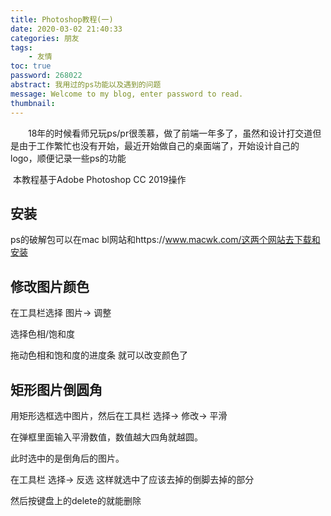 ```yaml
---
title: Photoshop教程(一) 
date: 2020-03-02 21:40:33
categories: 朋友
tags:
    - 友情 
toc: true
password: 268022
abstract: 我用过的ps功能以及遇到的问题
message: Welcome to my blog, enter password to read.
thumbnail: 
---
```


　　18年的时候看师兄玩ps/pr很羡慕，做了前端一年多了，虽然和设计打交道但是由于工作繁忙也没有开始，最近开始做自己的桌面端了，开始设计自己的logo，顺便记录一些ps的功能

​			本教程基于Adobe Photoshop CC 2019操作

<!--more-->

## 安装

ps的破解包可以在mac bl网站和https://www.macwk.com/这两个网站去下载和安装



## 修改图片颜色

在工具栏选择 图片-> 调整

选择色相/饱和度

拖动色相和饱和度的进度条 就可以改变颜色了



## 矩形图片倒圆角

用矩形选框选中图片，然后在工具栏 选择-> 修改-> 平滑

在弹框里面输入平滑数值，数值越大四角就越圆。

此时选中的是倒角后的图片。

在工具栏 选择-> 反选 这样就选中了应该去掉的倒脚去掉的部分

然后按键盘上的delete的就能删除